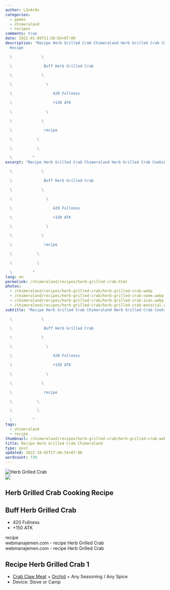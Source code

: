 ```yaml
---
author: L3n4r0x
categories:
  - games
  - chimeraland
  - recipes
comments: true
date: 2022-01-09T11:56:03+07:00
description: "Recipe Herb Grilled Crab Chimeraland Herb Grilled Crab Cooking
  Recipe

  \             \ 

  \              Buff Herb Grilled Crab

  \             \ 

  \               \ 

  \                  420 Fullness

  \                  +150 ATK

  \               \ 

  \             \ 

  \              recipe

  \           \ 

  \           \ 

  \         "
excerpt: "Recipe Herb Grilled Crab Chimeraland Herb Grilled Crab Cooking Recipe

  \             \ 

  \              Buff Herb Grilled Crab

  \             \ 

  \               \ 

  \                  420 Fullness

  \                  +150 ATK

  \               \ 

  \             \ 

  \              recipe

  \           \ 

  \           \ 

  \         "
lang: en
permalink: /chimeraland/recipes/herb-grilled-crab.html
photos:
  - /chimeraland/recipes/herb-grilled-crab/herb-grilled-crab.webp
  - /chimeraland/recipes/herb-grilled-crab/herb-grilled-crab-name.webp
  - /chimeraland/recipes/herb-grilled-crab/herb-grilled-crab-icon.webp
  - /chimeraland/recipes/herb-grilled-crab/herb-grilled-crab-material.webp
subtitle: "Recipe Herb Grilled Crab Chimeraland Herb Grilled Crab Cooking Recipe

  \             \ 

  \              Buff Herb Grilled Crab

  \             \ 

  \               \ 

  \                  420 Fullness

  \                  +150 ATK

  \               \ 

  \             \ 

  \              recipe

  \           \ 

  \           \ 

  \         "
tags:
  - chimeraland
  - recipe
thumbnail: /chimeraland/recipes/herb-grilled-crab/herb-grilled-crab.webp
title: Recipe Herb Grilled Crab Chimeraland
type: post
updated: 2022-10-05T17:46:54+07:00
wordcount: 739
---
```


<link
  rel="stylesheet"
  href="https://rawcdn.githack.com/dimaslanjaka/Web-Manajemen/870a349/css/bootstrap-5-3-0-alpha3-wrapper.css"
/>
<section id="bootstrap-wrapper">
  <div data-bs-theme="dark">
    <div class="card mb-2">
      <div class="card-body">
        <div class="row g-0">
          <div class="col-sm-4 position-relative mb-2">
            <img
              src="https://www.webmanajemen.com/chimeraland/recipes/herb-grilled-crab/herb-grilled-crab-material.webp"
              class="card-img fit-cover w-100 h-100"
              alt="Herb Grilled Crab"
              data-fancybox="true"
            />
          </div>
          <div class="col-sm-8 mb-2">
            <div class="card-body">
              <div class="d-flex flex-row align-items-center mb-3">
                <img
                  class="d-inline-block me-2"
                  src="https://www.webmanajemen.com/chimeraland/recipes/herb-grilled-crab/herb-grilled-crab-icon.webp"
                  width="auto"
                  height="auto"
                  style="vertical-align: middle"
                />
                <h2 class="fs-5">Herb Grilled Crab Cooking Recipe</h2>
              </div>
              <h2 class="card-title fs-5">Buff Herb Grilled Crab</h2>
              <div class="card-text">
                <ul>
                  <li>420 Fullness</li>
                  <li>+150 ATK</li>
                </ul>
              </div>
              <span class="badge rounded-pill">recipe</span>
            </div>
            <div class="card-footer text-end text-muted mt-auto">
              webmanajemen.com - recipe Herb Grilled Crab
            </div>
          </div>
        </div>
      </div>
      <div class="card-footer text-end text-muted">
        webmanajemen.com - recipe Herb Grilled Crab
      </div>
    </div>
    <div class="row mb-2">
      <div class="col-12 col-lg-6 recipe-item mb-2">
        <div class="card">
          <div class="card-body">
            <h2 class="card-title fs-5">Recipe Herb Grilled Crab 1</h2>
            <div class="card-text">
              <ul>
                <li>
                  <a
                    class="text-decoration-none text-primary"
                    href="/chimeraland/materials/crab-claw-meat.html"
                    >Crab Claw Meat</a
                  ><span> + </span
                  ><a
                    class="text-decoration-none text-primary"
                    href="/chimeraland/materials/orchid.html"
                    >Orchid</a
                  ><span> + </span>Any Seasoning<span> / </span>Any Spice
                </li>
                <li>Device: Stove or Camp</li>
              </ul>
            </div>
          </div>
        </div>
      </div>
    </div>
  </div>
</section>